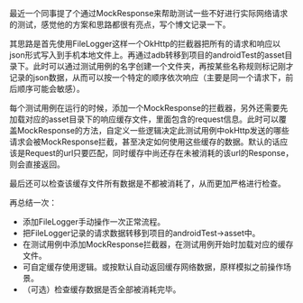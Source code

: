 最近一个同事提了个通过MockResponse来帮助测试一些不好进行实际网络请求的测试，感觉他的方案和思路都很有亮点，写个博文记录一下。

其思路是首先使用FileLogger这样一个OkHttp的拦截器把所有的请求和响应以json形式写入到手机本地文件上。再通过adb转移到项目的androidTest的asset目录下。此时可以通过测试用例的名字创建一个文件夹，再按某些名称规则标记刚才记录的json数据，从而可以按一个特定的顺序依次响应（主要是同一个请求下，前后顺序可能会敏感）。

每个测试用例在运行的时候，添加一个MockResponse的拦截器，另外还需要先加载对应的asset目录下的响应缓存文件，里面包含的request信息。此时可以覆盖MockResponse的方法，自定义一些逻辑决定此测试用例中okHttp发送的哪些请求会被MockResponse拦截，甚至决定如何使用这些缓存的数据。默认的话应该是Request的url只要匹配，同时缓存中尚还存在未被消耗的该url的Response，则会直接返回。

最后还可以检查该缓存文件所有数据是不都被消耗了，从而更加严格进行检查。

再总结一次：
- 添加FileLogger手动操作一次正常流程。
- 把FileLogger记录的请求数据转移到项目的androidTest->asset中。
- 在测试用例中添加MockResponse拦截器，在测试用例开始时加载对应的缓存文件。
- 可自定缓存使用逻辑。或按默认自动返回缓存网络数据，原样模拟之前操作场景。
- （可选）检查缓存数据是否全部被消耗完毕。